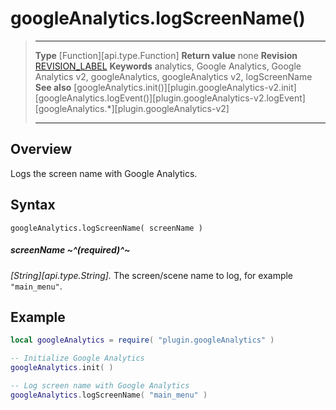 # googleAnalytics.logScreenName()

> --------------------- ------------------------------------------------------------------------------------------
> __Type__              [Function][api.type.Function]
> __Return value__      none
> __Revision__          [REVISION_LABEL](REVISION_URL)
> __Keywords__          analytics, Google Analytics, Google Analytics v2, googleAnalytics, googleAnalytics v2, logScreenName
> __See also__          [googleAnalytics.init()][plugin.googleAnalytics-v2.init]
>						[googleAnalytics.logEvent()][plugin.googleAnalytics-v2.logEvent]
>						[googleAnalytics.*][plugin.googleAnalytics-v2]
> --------------------- ------------------------------------------------------------------------------------------


## Overview

Logs the screen name with Google Analytics.


## Syntax

	googleAnalytics.logScreenName( screenName )

##### screenName ~^(required)^~
_[String][api.type.String]._ The screen/scene name to log, for example `"main_menu"`.


## Example

``````lua
local googleAnalytics = require( "plugin.googleAnalytics" )

-- Initialize Google Analytics
googleAnalytics.init( )

-- Log screen name with Google Analytics
googleAnalytics.logScreenName( "main_menu" )
``````
